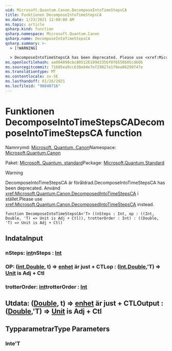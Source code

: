 ```yaml
---
uid: Microsoft.Quantum.Canon.DecomposeIntoTimeStepsCA
title: Funktionen DecomposeIntoTimeStepsCA
ms.date: 1/23/2021 12:00:00 AM
ms.topic: article
qsharp.kind: function
qsharp.namespace: Microsoft.Quantum.Canon
qsharp.name: DecomposeIntoTimeStepsCA
qsharp.summary: >-
  > [!WARNING]

  > DecomposeIntoTimeStepsCA has been deprecated. Please use <xref:Microsoft.Quantum.Canon.DecomposedIntoTimeStepsCA> instead.
ms.openlocfilehash: aa004098cbc805126109d3356f0f6550b85cd60b
ms.sourcegitcommit: 71605ea9cc630e84e7ef29027e1f0ea06299747e
ms.translationtype: MT
ms.contentlocale: sv-SE
ms.lasthandoff: 01/26/2021
ms.locfileid: "98840716"
---
```

# <a name="decomposeintotimestepsca-function"></a><span data-ttu-id="853fc-102">Funktionen DecomposeIntoTimeStepsCA</span><span class="sxs-lookup"><span data-stu-id="853fc-102">DecomposeIntoTimeStepsCA function</span></span>

<span data-ttu-id="853fc-103">Namnrymd: [Microsoft. Quantum. Canon](xref:Microsoft.Quantum.Canon)</span><span class="sxs-lookup"><span data-stu-id="853fc-103">Namespace: [Microsoft.Quantum.Canon](xref:Microsoft.Quantum.Canon)</span></span>

<span data-ttu-id="853fc-104">Paket: [Microsoft. Quantum. standard](https://nuget.org/packages/Microsoft.Quantum.Standard)</span><span class="sxs-lookup"><span data-stu-id="853fc-104">Package: [Microsoft.Quantum.Standard](https://nuget.org/packages/Microsoft.Quantum.Standard)</span></span>


> [!WARNING]
> <span data-ttu-id="853fc-105">DecomposeIntoTimeStepsCA är föråldrad.</span><span class="sxs-lookup"><span data-stu-id="853fc-105">DecomposeIntoTimeStepsCA has been deprecated.</span></span> <span data-ttu-id="853fc-106">Använd <xref:Microsoft.Quantum.Canon.DecomposedIntoTimeStepsCA> i stället.</span><span class="sxs-lookup"><span data-stu-id="853fc-106">Please use <xref:Microsoft.Quantum.Canon.DecomposedIntoTimeStepsCA> instead.</span></span>



```qsharp
function DecomposeIntoTimeStepsCA<'T> ((nSteps : Int, op : ((Int, Double, 'T) => Unit is Adj + Ctl)), trotterOrder : Int) : ((Double, 'T) => Unit is Adj + Ctl)
```


## <a name="input"></a><span data-ttu-id="853fc-107">Indata</span><span class="sxs-lookup"><span data-stu-id="853fc-107">Input</span></span>

### <a name="nsteps--int"></a><span data-ttu-id="853fc-108">nSteps: [int](xref:microsoft.quantum.lang-ref.int)</span><span class="sxs-lookup"><span data-stu-id="853fc-108">nSteps : [Int](xref:microsoft.quantum.lang-ref.int)</span></span>




### <a name="op--intdoublet--unit--is-adj--ctl"></a><span data-ttu-id="853fc-109">OP: ([int](xref:microsoft.quantum.lang-ref.int),[Double](xref:microsoft.quantum.lang-ref.double), t) => [enhet](xref:microsoft.quantum.lang-ref.unit)  är just + CTL</span><span class="sxs-lookup"><span data-stu-id="853fc-109">op : ([Int](xref:microsoft.quantum.lang-ref.int),[Double](xref:microsoft.quantum.lang-ref.double),'T) => [Unit](xref:microsoft.quantum.lang-ref.unit)  is Adj + Ctl</span></span>




### <a name="trotterorder--int"></a><span data-ttu-id="853fc-110">trotterOrder: [int](xref:microsoft.quantum.lang-ref.int)</span><span class="sxs-lookup"><span data-stu-id="853fc-110">trotterOrder : [Int](xref:microsoft.quantum.lang-ref.int)</span></span>





## <a name="output--doublet--unit--is-adj--ctl"></a><span data-ttu-id="853fc-111">Utdata: ([Double](xref:microsoft.quantum.lang-ref.double), t) => [enhet](xref:microsoft.quantum.lang-ref.unit)  är just + CTL</span><span class="sxs-lookup"><span data-stu-id="853fc-111">Output : ([Double](xref:microsoft.quantum.lang-ref.double),'T) => [Unit](xref:microsoft.quantum.lang-ref.unit)  is Adj + Ctl</span></span>



## <a name="type-parameters"></a><span data-ttu-id="853fc-112">Typparametrar</span><span class="sxs-lookup"><span data-stu-id="853fc-112">Type Parameters</span></span>

### <a name="t"></a><span data-ttu-id="853fc-113">Inte</span><span class="sxs-lookup"><span data-stu-id="853fc-113">'T</span></span>

